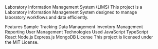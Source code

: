 Laboratory Information Management System (LIMS)
This project is a Laboratory Information Management System designed to manage laboratory workflows and data efficiently.

Features
Sample Tracking
Data Management
Inventory Management
Reporting
User Management
Technologies Used
JavaScript
TypeScript
React
Node.js
Express.js
MongoDB
License
This project is licensed under the MIT License.
